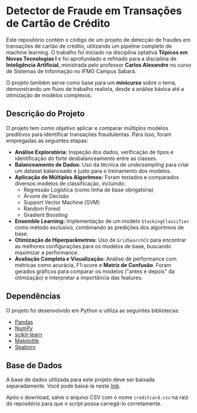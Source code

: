 # Detector de Fraude em Transações de Cartão de Crédito

Este repositório contém o código de um projeto de detecção de fraudes em transações de cartão de crédito, utilizando um pipeline completo de machine learning. O trabalho foi iniciado na disciplina optativa **Tópicos em Novas Tecnologias I** e foi aprofundado e refinado para a disciplina de **Inteligência Artificial**, ministrada pelo professor **Carlos Alexandre** no curso de Sistemas de Informação no IFMG Campus Sabará.

O projeto também serve como base para um **minicurso** sobre o tema, demonstrando um fluxo de trabalho realista, desde a análise básica até a otimização de modelos complexos.

## Descrição do Projeto

O projeto tem como objetivo aplicar e comparar múltiplos modelos preditivos para identificar transações fraudulentas. Para isso, foram empregadas as seguintes etapas:

- **Análise Exploratória:** Inspeção dos dados, verificação de tipos e identificação do forte desbalanceamento entre as classes.
- **Balanceamento de Dados:** Uso da técnica de *undersampling* para criar um dataset balanceado e justo para o treinamento dos modelos.
- **Aplicação de Múltiplos Algoritmos:** Foram testados e comparados diversos modelos de classificação, incluindo:
    - Regressão Logística (como linha de base obrigatória)
    - Árvore de Decisão
    - Support Vector Machine (SVM)
    - Random Forest
    - Gradient Boosting
- **Ensemble Learning:** Implementação de um modelo `StackingClassifier` como método exclusivo, combinando as predições dos algoritmos de base.
- **Otimização de Hiperparâmetros:** Uso de `GridSearchCV` para encontrar as melhores configurações para os modelos de base, buscando maximizar a performance.
- **Avaliação Completa e Visualização:** Análise de performance com métricas como acurácia, F1-score e **Matriz de Confusão**. Foram gerados gráficos para comparar os modelos ("antes e depois" da otimização) e interpretar a importância das features.

## Dependências

O projeto foi desenvolvido em Python e utiliza as seguintes bibliotecas:

- [Pandas](https://pandas.pydata.org/)
- [NumPy](https://numpy.org/)
- [scikit-learn](https://scikit-learn.org/)
- [Matplotlib](https://matplotlib.org/)
- [Seaborn](https://seaborn.pydata.org/)

## Base de Dados

A base de dados utilizada para este projeto deve ser baixada separadamente. Você pode baixá-la neste [link](https://www.kaggle.com/datasets/mlg-ulb/creditcardfraud?resource=download).

Após o download, salve o arquivo CSV com o nome `creditcard.csv` na raiz do repositório para que o script possa carregá-lo corretamente.